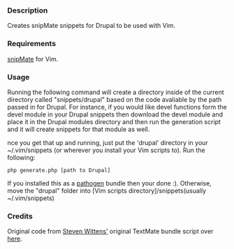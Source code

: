 ### Description
Creates snipMate snippets for Drupal to be used with Vim.

### Requirements
[snipMate](https://github.com/msanders/snipmate.vim) for Vim.

### Usage
Running the following command will create a directory inside of the current directory called "snippets/drupal" based on the code avaliable by the path passed in for Drupal.
For instance, if you would like devel functions form the devel module in your Drupal snippets then download the devel module and place it in the Drupal modules directory
and then run the generation script and it will create snippets for that module as well.

nce you get that up and running, just put the 'drupal' directory in your ~/.vim/snippets (or wherever you install your Vim scripts to).
Run the following:

`php generate.php [path to Drupal]`

If you installed this as a [pathogen](https://github.com/tpope/vim-pathogen) bundle then your done :).
Otherwise, move the "drupal" folder into [Vim scripts directory]/snippets(usually ~/.vim/snippets)

### Credits
Original code from [Steven Wittens'](http://acko.net/) original TextMate bundle script over [here](http://acko.net/blog/updated-drupal-textmate-bundle).
